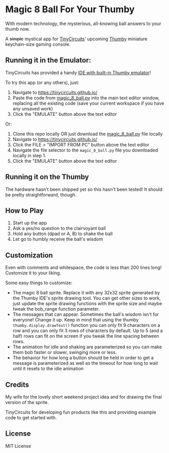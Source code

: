 # Magic 8 Ball For Your Thumby
With modern technology, the mysterious, all-knowing ball answers to your thumb now.

A ~~simple~~ mystical app for [TinyCircuits](https://tinycircuits.com/)' upcoming [Thumby](https://thumby.us/) miniature keychain-size gaming console.

## Running it in the Emulator:
TinyCircuits has provided a handy [IDE with built-in Thumby emulator](https://tinycircuits.github.io/)!

To try this app (or any others), just:
1. Navigate to https://tinycircuits.github.io/
2. Paste the code from [magic_8_ball.py](magic_8_ball.py) into the main text editor window, replacing all the existing code (save your current workspace if you have any unsaved work)
3. Click the "EMULATE" button above the text editor

Or:
1. Clone this repo locally OR just download the [magic_8_ball.py](magic_8_ball.py) file locally
2. Navigate to https://tinycircuits.github.io/
3. Click the FILE > "IMPORT FROM PC" button above the text editor
4. Navigate the file selector to the `magic_8_ball.py` file you downloaded locally in step 1.
5. Click the "EMULATE" button above the text editor

## Running it on the Thumby
The hardware hasn't been shipped yet so this hasn't been tested! It should be pretty straightforward, though.

## How to Play
1. Start up the app
2. Ask a yes/no question to the clairvoyant ball
3. Hold any button (dpad or A, B) to shake the ball
4. Let go to humbly receive the ball's wisdom

## Customization
Even with comments and whitespace, the code is less than 200 lines long! Customize it to your liking.

Some easy things to customize:
- The magic 8 ball sprite. Replace it with any 32x32 sprite generated by the Thumby IDE's sprite drawing tool. You can get other sizes to work, just update the sprite drawing functions with the sprite size and maybe tweak the bob_range function parameter.
- The messages that can appear. Sometimes the ball's wisdom isn't for everyone! Change it up. Keep in mind that using the thumby `thumby.display.drawText()` function you can only fit 9 characters on a row and you can only fit 3 rows of characters by default. Up to 5 (and a half) rows can fit on the screen if you tweak the line spacing between rows.
- The animation for idle and shaking are parameterized so you can make them bob faster or slower, swinging more or less.
- The behavior for how long a button should be held in order to get a message is parameterized as well as the timeout for how long to wait until it resets to the idle animation

## Credits
My wife for the lovely short weekend project idea and for drawing the final version of the sprite.

TinyCircuits for developing fun products like this and providing example code to get started with.

## License
MIT License
